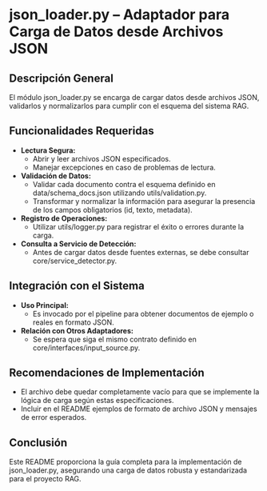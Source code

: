 # json_loader.py – Adaptador para Carga de Datos desde Archivos JSON

## Descripción General
El módulo json_loader.py se encarga de cargar datos desde archivos JSON, validarlos y normalizarlos para cumplir con el esquema del sistema RAG.

## Funcionalidades Requeridas
- **Lectura Segura:**  
  - Abrir y leer archivos JSON especificados.
  - Manejar excepciones en caso de problemas de lectura.
- **Validación de Datos:**  
  - Validar cada documento contra el esquema definido en data/schema_docs.json utilizando utils/validation.py.
  - Transformar y normalizar la información para asegurar la presencia de los campos obligatorios (id, texto, metadata).
- **Registro de Operaciones:**  
  - Utilizar utils/logger.py para registrar el éxito o errores durante la carga.
- **Consulta a Servicio de Detección:**  
  - Antes de cargar datos desde fuentes externas, se debe consultar core/service_detector.py.

## Integración con el Sistema
- **Uso Principal:**  
  - Es invocado por el pipeline para obtener documentos de ejemplo o reales en formato JSON.
- **Relación con Otros Adaptadores:**  
  - Se espera que siga el mismo contrato definido en core/interfaces/input_source.py.

## Recomendaciones de Implementación
- El archivo debe quedar completamente vacío para que se implemente la lógica de carga según estas especificaciones.
- Incluir en el README ejemplos de formato de archivo JSON y mensajes de error esperados.

## Conclusión
Este README proporciona la guía completa para la implementación de json_loader.py, asegurando una carga de datos robusta y estandarizada para el proyecto RAG.
